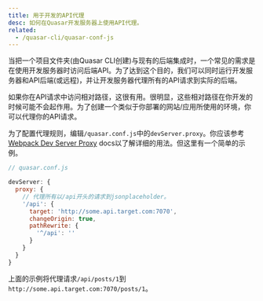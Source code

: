 ```yaml
---
title: 用于开发的API代理
desc: 如何在Quasar开发服务器上使用API代理。
related:
  - /quasar-cli/quasar-conf-js
---
```

当把一个项目文件夹(由Quasar CLI创建)与现有的后端集成时，一个常见的需求是在使用开发服务器时访问后端API。为了达到这个目的，我们可以同时运行开发服务器和API后端(或远程)，并让开发服务器代理所有的API请求到实际的后端。

如果你在API请求中访问相对路径，这很有用。很明显，这些相对路径在你开发的时候可能不会起作用。为了创建一个类似于你部署的网站/应用所使用的环境，你可以代理你的API请求。

为了配置代理规则，编辑`/quasar.conf.js`中的`devServer.proxy`。你应该参考[Webpack Dev Server Proxy](https://webpack.js.org/configuration/dev-server/#devserver-proxy) docs以了解详细的用法。但这里有一个简单的示例。

```js
// quasar.conf.js

devServer: {
  proxy: {
    // 代理所有以/api开头的请求到jsonplaceholder。
    '/api': {
      target: 'http://some.api.target.com:7070',
      changeOrigin: true,
      pathRewrite: {
        '^/api': ''
      }
    }
  }
}
```

上面的示例将代理请求`/api/posts/1`到`http://some.api.target.com:7070/posts/1`。
